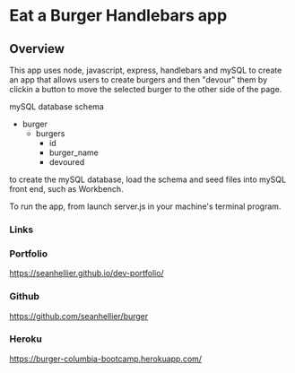 # Eat a Burger Handlebars app


## Overview

This app uses node, javascript, express, handlebars and mySQL to create an app that allows users to create burgers and then "devour" them by clickin a button to move the selected burger to the other side of the page.

mySQL database schema
  * burger
    * burgers
      * id
      * burger_name
      * devoured
      
to create the mySQL database, load the schema and seed files into mySQL front end, such as Workbench.

To run the app, from launch server.js in your machine's terminal program.

### Links

### Portfolio
  https://seanhellier.github.io/dev-portfolio/

  ### Github
  https://github.com/seanhellier/burger

   ### Heroku
  https://burger-columbia-bootcamp.herokuapp.com/

